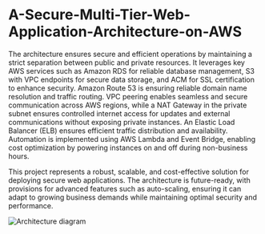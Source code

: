 # A-Secure-Multi-Tier-Web-Application-Architecture-on-AWS

The architecture ensures secure and efficient operations by maintaining a strict separation between public and private resources. It leverages key AWS services such as Amazon RDS for reliable database management, S3 with VPC endpoints for secure data storage, and ACM for SSL certification to enhance security. Amazon Route 53 is ensuring reliable domain name resolution and traffic routing. VPC peering enables seamless and secure communication across AWS regions, while a NAT Gateway in the private subnet ensures controlled internet access for updates and external communications without exposing private instances. An Elastic Load Balancer (ELB) ensures efficient traffic distribution and availability. Automation is implemented using AWS Lambda and Event Bridge, enabling cost optimization by powering instances on and off during non-business hours.

This project represents a robust, scalable, and cost-effective solution for deploying secure web applications. The architecture is future-ready, with provisions for advanced features such as auto-scaling, ensuring it can adapt to growing business demands while maintaining optimal security and performance.


![Architecture diagram](https://github.com/user-attachments/assets/7c1a835d-878c-4fea-a49e-a311f4d09294)

